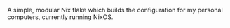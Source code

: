 A simple, modular Nix flake which builds the configuration for my personal computers, currently running NixOS.